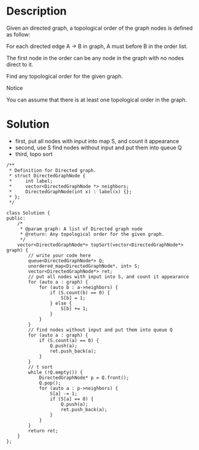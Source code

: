 # Description

Given an directed graph, a topological order of the graph nodes is defined as follow:

For each directed edge A -> B in graph, A must before B in the order list.

The first node in the order can be any node in the graph with no nodes direct to it.

Find any topological order for the given graph.

 Notice

You can assume that there is at least one topological order in the graph.

# Solution

- first, put all nodes with input into map S, and count it appearance
- second, use S find nodes without input and put them into queue Q
- third, topo sort
```
/**
 * Definition for Directed graph.
 * struct DirectedGraphNode {
 *     int label;
 *     vector<DirectedGraphNode *> neighbors;
 *     DirectedGraphNode(int x) : label(x) {};
 * };
 */

class Solution {
public:
    /*
     * @param graph: A list of Directed graph node
     * @return: Any topological order for the given graph.
     */
    vector<DirectedGraphNode*> topSort(vector<DirectedGraphNode*> graph) {
        // write your code here
        queue<DirectedGraphNode*> Q;
        unordered_map<DirectedGraphNode*, int> S;
        vector<DirectedGraphNode*> ret;
        // put all nodes with input into S, and count it appearance
        for (auto a : graph) {
            for (auto b : a->neighbors) {
                if (S.count(b) == 0) {
                    S[b] = 1;
                } else {
                    S[b] += 1;
                }
            }
        }
        // find nodes without input and put them into queue Q
        for (auto a : graph) {
            if (S.count(a) == 0) {
                Q.push(a);
                ret.push_back(a);
            }
        }
        // t sort
        while (!Q.empty()) {
            DirectedGraphNode* p = Q.front();
            Q.pop();
            for (auto a : p->neighbors) {
                S[a] -= 1;
                if (S[a] == 0) {
                    Q.push(a);
                    ret.push_back(a);
                }
            }
        }
        return ret;
    }
};
```
